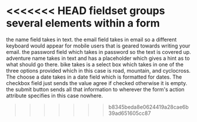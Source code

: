 <<<<<<< HEAD
fieldset groups several elements within a form
=======
the name field takes in text.
the email field takes in email so a different keyboard would appear for mobile users that is geared towards writing your email.
the password field which takes in password so the text is covered up.
adventure name takes in text and has a placeholder which gives a hint as to what should go there.
bike takes is a select box which takes in one of the three options provided which in this case is road, mountain, and cyclocross.
The choose a date takes in a date field which is formatted for dates.
The checkbox field just sends the value agree if checked otherwise it is empty.
the submit button sends all that information to wherever the form's action attribute specifies in this case nowhere.
>>>>>>> b8345beda8e0624419a28cae6b39ad651605cc87
